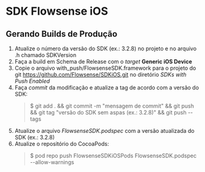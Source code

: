 # SDK Flowsense iOS

## Gerando Builds de Produção

1. Atualize o número da versão do SDK (ex.: 3.2.8) no projeto e no arquivo .h chamado SDKVersion
2. Faça a build em Schema de Release com o *target* **Generic iOS Device**
3. Copie o arquivo with_push/FlowsenseSDK.framework para o projeto do git https://github.com/Flowsense/SDKiOS.git no diretório *SDKs with Push Enabled*
4. Faça *commit* da modificação e atualize a tag de acordo com a versão do SDK:
   > $ git add . && git commit -m "mensagem de commit" && git push && git tag "versão do SDK sem aspas (ex.: 3.2.8)" && git push --tags
5. Atualize o arquivo *FlowsenseSDK.podspec* com a versão atualizada do SDK (ex.: 3.2.8)
6. Atualize o repositório do CocoaPods:
   > $ pod repo push FlowsenseSDKiOSPods FlowsenseSDK.podspec --allow-warnings
